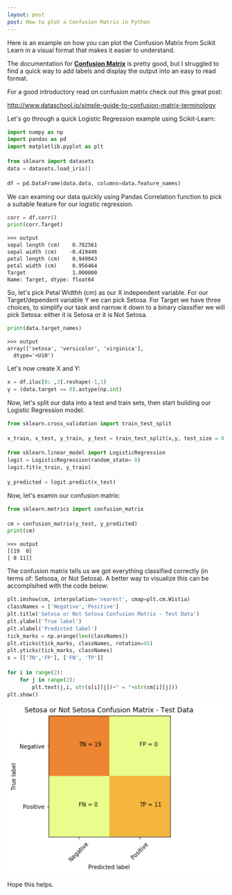 ```yaml
---
layout: post
post: How to plot a Confusion Matrix in Python
---
```


Here is an example on how you can plot the Confusion Matrix from Scikit Learn in a visual format that makes it easier to understand. 

The documentation for **[Confusion Matrix](http://scikit-learn.org/stable/modules/generated/sklearn.metrics.confusion_matrix.html)** is pretty good, but I struggled to find a quick way to add labels and display the output into an easy to read format.

For a good introductory read on confusion matrix check out this great post:  

<http://www.dataschool.io/simple-guide-to-confusion-matrix-terminology>

Let's go through a quick Logistic Regression example using Scikit-Learn:

```python
import numpy as np
import pandas as pd
import matplotlib.pyplot as plt

from sklearn import datasets
data = datasets.load_iris()

df = pd.DataFrame(data.data, columns=data.feature_names)

```

We can examing our data quickly using Pandas Correlation function to pick a suitable feature for our logistic regression.


```python
corr = df.corr()
print(corr.Target)
```




    >>> output
    sepal length (cm)    0.782561
    sepal width (cm)    -0.419446
    petal length (cm)    0.949043
    petal width (cm)     0.956464
    Target               1.000000
    Name: Target, dtype: float64


So, let's pick Petal Widthh (cm) as our X independent variable. For our Target/dependent variable Y we can pick Setosa. For Target we have three choices, to simplify our task and narrow it down to a binary classifier we will pick Setosa: either it is Setosa or it is Not Setosa.

```python
print(data.target_names)
```

    >>> output
    array(['setosa', 'versicolor', 'virginica'],
      dtype='<U10')

Let's now create X and Y:

```python
x = df.iloc[0: ,3].reshape(-1,1)
y = (data.target == 0).astype(np.int)
```
Now, let's split our data into a test and train sets, then start building our Logistic Regression model.

```python
from sklearn.cross_validation import train_test_split

x_train, x_test, y_train, y_test = train_test_split(x,y, test_size = 0.20, random_state = 0)

from sklearn.linear_model import LogisticRegression
logit = LogisticRegression(random_state= 0)
logit.fit(x_train, y_train)

y_predicted = logit.predict(x_test)
```

Now, let's examin our confusion matrix:

```python
from sklearn.metrics import confusion_matrix

cm = confusion_matrix(y_test, y_predicted)
print(cm)
```

    >>> output
    [[19  0]
    [ 0 11]]

The confusion matrix tells us we got everything classified correctly (in terms of: Setsosa, or Not Setosa). A better way to visualize this can be accomplsihed with the code below:

```python
plt.imshow(cm, interpolation='nearest', cmap=plt.cm.Wistia)
classNames = ['Negative','Positive']
plt.title('Setosa or Not Setosa Confusion Matrix - Test Data')
plt.ylabel('True label')
plt.xlabel('Predicted label')
tick_marks = np.arange(len(classNames))
plt.xticks(tick_marks, classNames, rotation=45)
plt.yticks(tick_marks, classNames)
s = [['TN','FP'], ['FN', 'TP']]

for i in range(2):
    for j in range(2):
        plt.text(j,i, str(s[i][j])+" = "+str(cm[i][j]))
plt.show()
```

![png](img/confusion_matrix/cm.png)

Hope this helps.